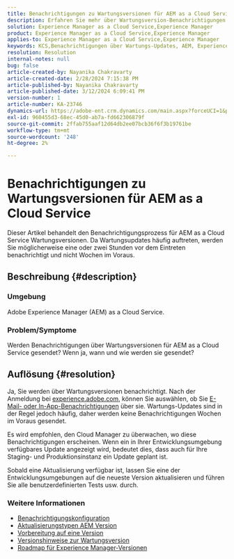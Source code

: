 ```yaml
---
title: Benachrichtigungen zu Wartungsversionen für AEM as a Cloud Service
description: Erfahren Sie mehr über Wartungsversion-Benachrichtigungen für AEM as a Cloud Service
solution: Experience Manager as a Cloud Service,Experience Manager
product: Experience Manager as a Cloud Service,Experience Manager
applies-to: Experience Manager as a Cloud Service,Experience Manager
keywords: KCS,Benachrichtigungen über Wartungs-Updates, AEM, Experience Manager, Wartungsversionen, Cloud Manager
resolution: Resolution
internal-notes: null
bug: false
article-created-by: Nayanika Chakravarty
article-created-date: 2/28/2024 7:15:38 PM
article-published-by: Nayanika Chakravarty
article-published-date: 3/12/2024 6:09:41 PM
version-number: 1
article-number: KA-23746
dynamics-url: https://adobe-ent.crm.dynamics.com/main.aspx?forceUCI=1&pagetype=entityrecord&etn=knowledgearticle&id=9576dbbf-6dd6-ee11-9079-6045bd0065f9
exl-id: 960455d3-68ec-45d0-ab7a-fd662306879f
source-git-commit: 2ffab755aaf12d64db2ee07bcb36f6f3b19761be
workflow-type: tm+mt
source-wordcount: '248'
ht-degree: 2%

---
```


# Benachrichtigungen zu Wartungsversionen für AEM as a Cloud Service


Dieser Artikel behandelt den Benachrichtigungsprozess für AEM as a Cloud Service Wartungsversionen. Da Wartungsupdates häufig auftreten, werden Sie möglicherweise eine oder zwei Stunden vor dem Eintreten benachrichtigt und nicht Wochen im Voraus.

## Beschreibung {#description}


### Umgebung

Adobe Experience Manager (AEM) as a Cloud Service.

### Problem/Symptome

Werden Benachrichtigungen über Wartungsversionen für AEM as a Cloud Service gesendet? Wenn ja, wann und wie werden sie gesendet?


## Auflösung {#resolution}


Ja, Sie werden über Wartungsversionen benachrichtigt. Nach der Anmeldung bei [experience.adobe.com](https://experience.adobe.com), können Sie auswählen, ob Sie [E-Mail- oder In-App-Benachrichtigungen](https://experienceleague.adobe.com/docs/experience-manager-cloud-service/content/implementing/using-cloud-manager/notifications.html?lang=en) über sie. Wartungs-Updates sind in der Regel jedoch häufig, daher werden keine Benachrichtigungen Wochen im Voraus gesendet.

Es wird empfohlen, den Cloud Manager zu überwachen, wo diese Benachrichtigungen erscheinen. Wenn ein in Ihrer Entwicklungsumgebung verfügbares Update angezeigt wird, bedeutet dies, dass auch für Ihre Staging- und Produktionsinstanz ein Update geplant ist.

Sobald eine Aktualisierung verfügbar ist, lassen Sie eine der Entwicklungsumgebungen auf die neueste Version aktualisieren und führen Sie alle benutzerdefinierten Tests usw. durch.

### Weitere Informationen

- [Benachrichtigungskonfiguration](https://experienceleague.adobe.com/docs/experience-manager-cloud-service/content/implementing/using-cloud-manager/notifications.html?lang=en#configuration)
- [Aktualisierungstypen AEM Version](https://experienceleague.adobe.com/docs/experience-manager-cloud-service/content/implementing/deploying/aem-version-updates.html?lang=en#update-types)
- [Vorbereitung auf eine Version](https://experienceleague.adobe.com/docs/experience-manager-cloud-service/content/release-notes/home.html?lang=en#how-to-prepare)
- [Versionshinweise zur Wartungsversion](https://experienceleague.adobe.com/docs/experience-manager-cloud-service/content/release-notes/maintenance/latest.html?lang=en)
- [Roadmap für Experience Manager-Versionen](https://experienceleague.adobe.com/docs/experience-manager-release-information/aem-release-updates/update-releases-roadmap.html?lang=de#aem-as-cloud-service)
